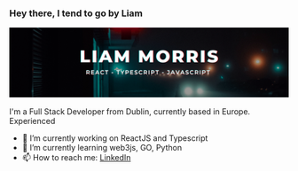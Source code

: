 ### Hey there, I tend to go by Liam 
<p align="center">
  <img src="Liam_Morris.png" /> 
</p>

I'm a Full Stack Developer from Dublin, currently based in Europe. Experienced


- 🔭 I’m currently working on ReactJS and Typescript
- 🌱 I’m currently learning web3js, GO, Python
- 📫 How to reach me: [LinkedIn](https://www.linkedin.com/in/liam--morris/)

